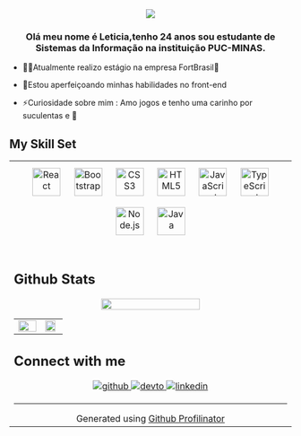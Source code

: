 
<div align="center">
<img src=" align="center" style= "width: 50% ,50%" />
</div>  
  

### <div align="center"> Olá meu nome é Leticia,tenho 24 anos  sou estudante de Sistemas da Informação na instituição PUC-MINAS.
</div>  
  

- 👩‍💻Atualmente realizo estágio na empresa FortBrasil💚  
  

- 🌱Estou aperfeiçoando minhas habilidades no front-end  
  

- ⚡Curiosidade sobre mim : Amo jogos e tenho uma carinho por suculentas e 🌵  
  




## My Skill Set  
<table><tr><td valign="top" width="33%">


<div align="center">  
<img style="margin: 10px" src="https://profilinator.rishav.dev/skills-assets/react-original-wordmark.svg" alt="React" height="50" />  
<img style="margin: 10px" src="https://profilinator.rishav.dev/skills-assets/bootstrap-plain.svg" alt="Bootstrap" height="50" />  
<img style="margin: 10px" src="https://profilinator.rishav.dev/skills-assets/css3-original-wordmark.svg" alt="CSS3" height="50" />  
<img style="margin: 10px" src="https://profilinator.rishav.dev/skills-assets/html5-original-wordmark.svg" alt="HTML5" height="50" />  
<img style="margin: 10px" src="https://profilinator.rishav.dev/skills-assets/javascript-original.svg" alt="JavaScript" height="50" />  
<img style="margin: 10px" src="https://profilinator.rishav.dev/skills-assets/typescript-original.svg" alt="TypeScript" height="50" />  
<img style="margin: 10px" src="https://profilinator.rishav.dev/skills-assets/nodejs-original-wordmark.svg" alt="Node.js" height="50" />  
<img style="margin: 10px" src="https://profilinator.rishav.dev/skills-assets/java-original-wordmark.svg" alt="Java" height="50" />
</div>  
<br/>  



## Github Stats  
  
  
<div align="center"> <img src="http://github-readme-streak-stats.herokuapp.com?user=Leticia-Rodrigues2&theme=radical" align="center" style="width: 60%" />
</div>
  
<table><tr><td valign="top" width="55%">

<img src="https://github-readme-stats.vercel.app/api?username=leticia-rodrigues2&show_icons=true&theme=radical" align="left" style="width: 100%" />

<td valign="top" width="45%">

<img src="https://github-readme-stats.vercel.app/api/top-langs/?username=Leticia-rodrigues2&hide_border=true&layout=compact&theme=radical" align="left" style="width: 90%" />

  
  <br/> 
</td></tr></table>  

 

## Connect with me  
<div align="center">
<a href=https://github.com/leticia-rodrigues2" target="_blank">
<img src=https://img.shields.io/badge/github-%2324292e.svg?&style=for-the-badge&logo=github&logoColor=white alt=github style="margin-bottom: 5px;" />
</a>
<a href="https://dev.to/leticiarodrigues2 target="_blank">
<img src=https://img.shields.io/badge/dev.to-%2308090A.svg?&style=for-the-badge&logo=dev.to&logoColor=white alt=devto style="margin-bottom: 5px;" />
</a>
<a href="https://www.linkedin.com/in/leticia-rodrigues-72b4b21a2/" target="_blank">
<img src=https://img.shields.io/badge/linkedin-%231E77B5.svg?&style=for-the-badge&logo=linkedin&logoColor=white alt=linkedin style="margin-bottom: 5px;" />
</a>  
</div>  
  
  ----
<div align="center">Generated using <a href="https://profilinator.rishav.dev/" target="_blank">Github Profilinator</a></div>
